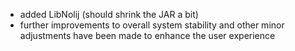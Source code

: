 - added LibNolij (should shrink the JAR a bit)
- further improvements to overall system stability and other minor adjustments have been made to enhance the user experience
